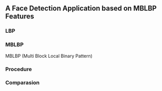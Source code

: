 ## A Face Detection Application based on MBLBP Features

### LBP

### MBLBP

MBLBP (Multi Block Local Binary Pattern)

### Procedure

### Comparasion